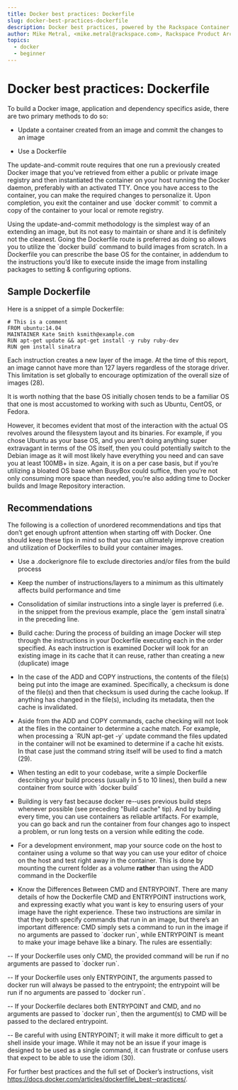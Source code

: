 ```yaml
---
title: Docker best practices: Dockerfile
slug: docker-best-practices-dockerfile
description: Docker best practices, powered by the Rackspace Container Service
author: Mike Metral, <mike.metral@rackspace.com>, Rackspace Product Architect
topics:
  - docker
  - beginner
---
```


Docker best practices: Dockerfile
=================================

To build a Docker image, application and dependency specifics aside,
there are two primary methods to do so:

-   Update a container created from an image and commit the changes to an image

-   Use a Dockerfile

The update-and-commit route requires that one run a previously created
Docker image that you’ve retrieved from either a public or private
image registry and then instantiated the container on your host
running the Docker daemon, preferably with an activated TTY. Once you
have access to the container, you can make the required changes to
personalize it. Upon completion, you exit the container and use
\`docker commit\` to commit a copy of the container to your local or
remote registry.

Using the update-and-commit methodology is the simplest way of an
extending an image, but its not easy to maintain or share and it is
definitely not the cleanest. Going the Dockerfile route is preferred
as doing so allows you to utilize the \`docker build\` command to
build images from scratch. In a Dockerfile you can prescribe the base
OS for the container, in addendum to the instructions you’d like to
execute inside the image from installing packages to setting &
configuring options.

Sample Dockerfile
-----------------

Here is a snippet of a simple Dockerfile:

    # This is a comment
    FROM ubuntu:14.04
    MAINTAINER Kate Smith ksmith@example.com
    RUN apt-get update && apt-get install -y ruby ruby-dev
    RUN gem install sinatra

Each instruction creates a new layer of the image. At the time of this
report, an image cannot have more than 127 layers regardless of the
storage driver. This limitation is set globally to encourage
optimization of the overall size of images (28).

It is worth nothing that the base OS initially chosen
tends to be a familiar OS that one is most accustomed to working with
such as Ubuntu, CentOS, or Fedora.

However, it becomes evident that most of the interaction with the actual
OS revolves around the filesystem layout and its binaries. For example,
if you chose Ubuntu as your base OS, and you aren’t doing anything super
extravagant in terms of the OS itself, then you could potentially switch
to the Debian image as it will most likely have everything you need and
can save you at least 100MB+ in size. Again, it is on a per case basis, but
if you’re utilizing a bloated OS base when BusyBox could suffice, then
you’re not only consuming more space than needed, you’re also adding
time to Docker builds and Image Repository interaction.

Recommendations
---------------

The following is a collection of unordered recommendations and tips
that don’t get enough upfront attention when starting off with Docker.
One should keep these tips in mind so that you can ultimately improve
creation and utilization of Dockerfiles to build your container images.

-   Use a .dockerignore file to exclude directories and/or files from
    the build process

-   Keep the number of instructions/layers to a minimum as this
    ultimately affects build performance and time

-   Consolidation of similar instructions into a single layer is
    preferred (i.e. in the snippet from the previous example,
    place the \`gem install sinatra\` in the preceding line.

-   Build cache: During the process of building an image Docker will
    step through the instructions in your Dockerfile executing each in
    the order specified. As each instruction is examined Docker will
    look for an existing image in its cache that it can reuse, rather
    than creating a new (duplicate) image

-   In the case of the ADD and COPY instructions, the contents of
    the file(s) being put into the image are examined.
    Specifically, a checksum is done of the file(s) and then that
    checksum is used during the cache lookup. If anything has
    changed in the file(s), including its metadata, then the cache
    is invalidated.

-   Aside from the ADD and COPY commands, cache checking will not
    look at the files in the container to determine a cache match.
    For example, when processing a \`RUN apt-get -y\` update
    command the files updated in the container will not be
    examined to determine if a cache hit exists. In that case just
    the command string itself will be used to find a match (29).

-   When testing an edit to your codebase, write a simple Dockerfile
    describing your build process (usually in 5 to 10 lines), then
    build a new container from source with \`docker build\`

-   Building is very fast because docker re-­‐uses previous build
    steps whenever possible (see preceding "Build cache" tip). And
    by building every time, you can use containers as reliable artifacts. For example,
    you can go back and run the container from four changes ago to inspect a
    problem, or run long tests on a version while editing the code.

-   For a development environment, map your source code on the host to
    container using a volume so that way you can use your editor of
    choice on the host and test right away in the container.
    This is done by mounting the current folder as a volume
    **rather** than using the ADD command in the Dockerfile

-   Know the Differences Between CMD and ENTRYPOINT. There are many details
    of how the Dockerfile CMD and ENTRYPOINT
    instructions work, and expressing exactly what you want is key
    to ensuring users of your image have the right experience.
    These two instructions are similar in that they both specify
    commands that run in an image, but there’s an important
    difference: CMD simply sets a command to run in the image if
    no arguments are passed to \`docker run\`, while ENTRYPOINT is
    meant to make your image behave like a binary. The rules are
    essentially:

-- If your Dockerfile uses only CMD, the provided command will be run
   if no arguments are passed to \`docker run\`.

-- If your Dockerfile uses only ENTRYPOINT, the arguments passed to
   docker run will always be passed to the entrypoint; the entrypoint
   will be run if no arguments are passed to \`docker run\`.

-- If your Dockerfile declares both ENTRYPOINT and CMD, and no arguments are passed to \`docker run\`, then the argument(s) to CMD will be passed to the declared entrypoint.

-- Be careful with using ENTRYPOINT; it will make it more difficult to
   get a shell inside your image. While it may not be an issue if your
   image is designed to be used as a single command, it can frustrate or
   confuse users that expect to be able to use the idiom (30).

For further best practices and the full set of Docker’s instructions,
visit
<https://docs.docker.com/articles/dockerfile\_best-­‐practices/>.
